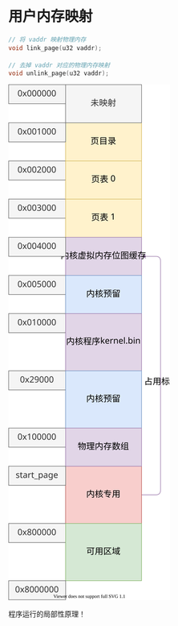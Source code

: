 # 用户内存映射

```c++
// 将 vaddr 映射物理内存
void link_page(u32 vaddr);

// 去掉 vaddr 对应的物理内存映射
void unlink_page(u32 vaddr);
```

![](./images/memory_map_04.drawio.svg)

程序运行的局部性原理！
